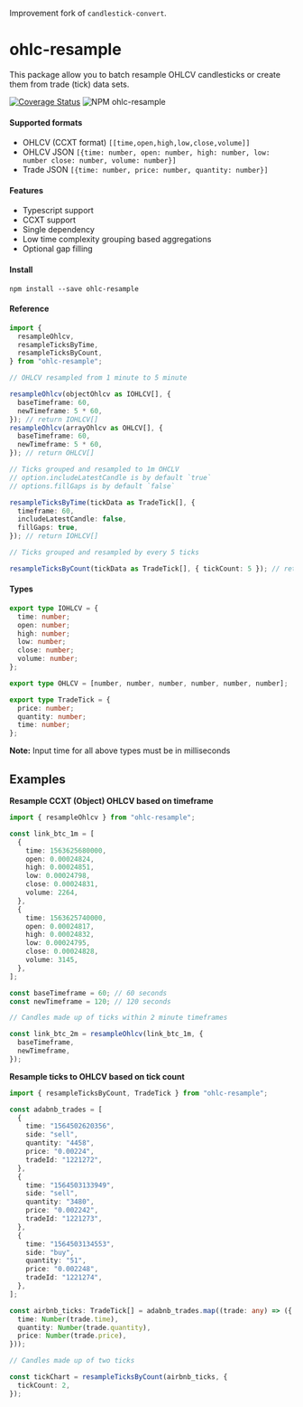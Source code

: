 Improvement fork of `candlestick-convert`.

# ohlc-resample

This package allow you to batch resample OHLCV candlesticks or create them from trade (tick) data sets.

[![Coverage Status](https://coveralls.io/repos/github/adiled/ohlc-resample/badge.svg?branch=master)](https://coveralls.io/github/adiled/ohlc-resample?branch=master) ![NPM ohlc-resample](https://img.shields.io/npm/dt/ohlc-resample)

#### Supported formats

- OHLCV (CCXT format) `[[time,open,high,low,close,volume]]`
- OHLCV JSON `[{time: number, open: number, high: number, low: number close: number, volume: number}]`
- Trade JSON `[{time: number, price: number, quantity: number}]`

#### Features

- Typescript support
- CCXT support
- Single dependency
- Low time complexity grouping based aggregations
- Optional gap filling

#### Install

```
npm install --save ohlc-resample
```

#### Reference

```typescript
import {
  resampleOhlcv,
  resampleTicksByTime,
  resampleTicksByCount,
} from "ohlc-resample";

// OHLCV resampled from 1 minute to 5 minute

resampleOhlcv(objectOhlcv as IOHLCV[], {
  baseTimeframe: 60,
  newTimeframe: 5 * 60,
}); // return IOHLCV[]
resampleOhlcv(arrayOhlcv as OHLCV[], {
  baseTimeframe: 60,
  newTimeframe: 5 * 60,
}); // return OHLCV[]

// Ticks grouped and resampled to 1m OHCLV
// option.includeLatestCandle is by default `true`
// options.fillGaps is by default `false`

resampleTicksByTime(tickData as TradeTick[], {
  timeframe: 60,
  includeLatestCandle: false,
  fillGaps: true,
}); // return IOHLCV[]

// Ticks grouped and resampled by every 5 ticks

resampleTicksByCount(tickData as TradeTick[], { tickCount: 5 }); // return IOHLCV[]
```

#### Types

```typescript
export type IOHLCV = {
  time: number;
  open: number;
  high: number;
  low: number;
  close: number;
  volume: number;
};

export type OHLCV = [number, number, number, number, number, number];

export type TradeTick = {
  price: number;
  quantity: number;
  time: number;
};
```

**Note:** Input time for all above types must be in milliseconds

## Examples

**Resample CCXT (Object) OHLCV based on timeframe**

```typescript
import { resampleOhlcv } from "ohlc-resample";

const link_btc_1m = [
  {
    time: 1563625680000,
    open: 0.00024824,
    high: 0.00024851,
    low: 0.00024798,
    close: 0.00024831,
    volume: 2264,
  },
  {
    time: 1563625740000,
    open: 0.00024817,
    high: 0.00024832,
    low: 0.00024795,
    close: 0.00024828,
    volume: 3145,
  },
];

const baseTimeframe = 60; // 60 seconds
const newTimeframe = 120; // 120 seconds

// Candles made up of ticks within 2 minute timeframes

const link_btc_2m = resampleOhlcv(link_btc_1m, {
  baseTimeframe,
  newTimeframe,
});
```

**Resample ticks to OHLCV based on tick count**

```typescript
import { resampleTicksByCount, TradeTick } from "ohlc-resample";

const adabnb_trades = [
  {
    time: "1564502620356",
    side: "sell",
    quantity: "4458",
    price: "0.00224",
    tradeId: "1221272",
  },
  {
    time: "1564503133949",
    side: "sell",
    quantity: "3480",
    price: "0.002242",
    tradeId: "1221273",
  },
  {
    time: "1564503134553",
    side: "buy",
    quantity: "51",
    price: "0.002248",
    tradeId: "1221274",
  },
];

const airbnb_ticks: TradeTick[] = adabnb_trades.map((trade: any) => ({
  time: Number(trade.time),
  quantity: Number(trade.quantity),
  price: Number(trade.price),
}));

// Candles made up of two ticks

const tickChart = resampleTicksByCount(airbnb_ticks, {
  tickCount: 2,
});
```
